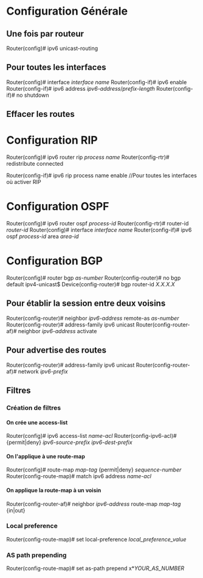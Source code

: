 # Configuration Générale

## Une fois par routeur
Router(config)# ipv6 unicast-routing
## Pour toutes les interfaces
Router(config)# interface _interface name_
Router(config-if)# ipv6 enable
Router(config-if)# ipv6 address _ipv6-address_/_prefix-length_
Router(config-if)# no shutdown

## Effacer les routes

# Configuration RIP

Router(config)# ipv6 router rip _process name_
Router(config-rtr)# redistribute connected

Router(config-if)# ipv6 rip process name enable //Pour toutes les interfaces où activer RIP

# Configuration OSPF

Router(config)# ipv6 router ospf _process-id_
Router(config-rtr)# router-id _router-id_
Router(config)# interface _interface name_
Router(config-if)# ipv6 ospf _process-id_ area _area-id_
# Configuration BGP

Router(config)# router bgp _as-number_
Router(config-router)# no bgp default ipv4-unicast$
Device(config-router)# bgp router-id _X.X.X.X_
## Pour établir la session entre deux voisins
Router(config-router)# neighbor _ipv6-address_ remote-as _as-number_
Router(config-router)# address-family ipv6 unicast
Router(config-router-af)# neighbor _ipv6-address_ activate
## Pour advertise des routes
Router(config-router)# address-family ipv6 unicast
Router(config-router-af)# network _ipv6-prefix_

## Filtres
### Création de filtres
#### On crée une access-list
Router(config)# ipv6 access-list _name-acl_
Router(config-ipv6-acl)# {permit|deny} _ipv6-source-prefix_ _ipv6-dest-prefix_
#### On l'applique à une route-map
Router(config)# route-map _map-tag_ {permit|deny} _sequence-number_
Router(config-route-map)# match ipv6 address _name-acl_
#### On applique la route-map à un voisin
Router(config-router-af)# neighbor _ipv6-address_ route-map _map-tag_ {in|out}
### Local preference
Router(config-route-map)# set local-preference _local_preference_value_
### AS path prepending
Router(config-route-map)# set as-path prepend x*_YOUR_AS_NUMBER_
